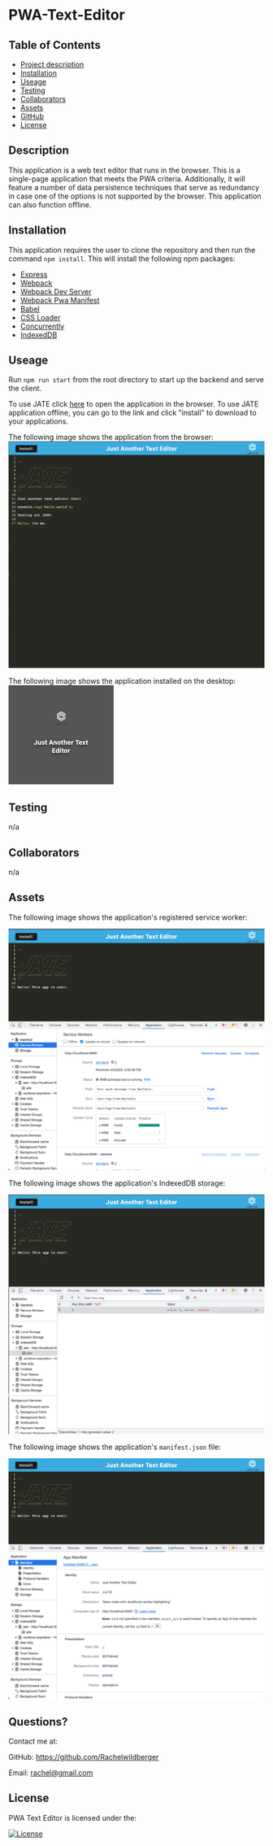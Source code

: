 # PWA-Text-Editor

  ## Table of Contents
  - [Project description](#description)
  - [Installation](#installation)
  - [Useage](#useage)
  - [Testing](#testing)
  - [Collaborators](#collaborators)
  - [Assets](#assets)
  - [GitHub](#github)
  - [License](#license)

  ## Description 
  This application is a web text editor that runs in the browser. This is a single-page application that meets the PWA criteria. Additionally, it will feature a number of data persistence techniques that serve as redundancy in case one of the options is not supported by the browser. This application can also function offline.

  ## Installation
  This application requires the user to clone the repository and then run the command `npm install`. This will install the following npm packages:
  
  - [Express](https://www.npmjs.com/package/express)
  - [Webpack](https://www.npmjs.com/package/webpack)
  - [Webpack Dev Server](https://www.npmjs.com/package/webpack-dev-server)
  - [Webpack Pwa Manifest](https://www.npmjs.com/package/webpack-pwa-manifest)
  - [Babel](https://www.npmjs.com/package/Babel)
  - [CSS Loader](https://www.npmjs.com/package/css-loader)
  - [Concurrently](https://www.npmjs.com/package/concurrently)
  - [IndexedDB](https://www.npmjs.com/package/indexeddb)
  
  ## Useage 
  Run `npm run start` from the root directory to start up the backend and serve the client.

  To use JATE click [here](https://glacial-badlands-51639.herokuapp.com/) to open the application in the browser. To use JATE application offline, you can go to the link and click "install" to download to your applications. 



  The following image shows the application from the browser:  
  ![Jate Desktop](./assets/text-editor-4.png)

  The following image shows the application installed on the desktop:  
  ![Jate Installed](./assets/text-editor-5.png)
  ## Testing 
  n/a
  
  ## Collaborators 
  n/a
  
  ## Assets 
  The following image shows the application's registered service worker:

  ![Service worker](./assets/text-editor-3.png)

  The following image shows the application's IndexedDB storage:

  ![IndexedDB Stoage](./assets/text-editor-1.png)


The following image shows the application's `manifest.json` file:

  ![Manifest](./assets/text-editor-2.png)

  ## Questions?
  Contact me at:

  GitHub: https://github.com/Rachelwildberger

  Email: rachel@gmail.com
  
  ## License 
  PWA Text Editor is licensed under the: 
  
  [![License](https://img.shields.io/badge/license-MIT-blue)](https://opensource.org/license/mit/)
